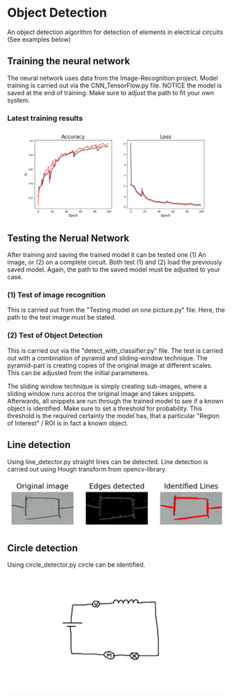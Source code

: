 # Object Detection

An object detection algorithm for detection of elements in electrical circuits (See examples below)

## Training the neural network
The neural network uses data from the Image-Recognition project.
Model training is carried out via the CNN_TensorFlow.py file. NOTICE the model is saved at the end of training. Make sure to adjust the path to fit your own system.

### Latest training results
![alt text](https://github.com/lmschwenger/Object-Detection/blob/main/Plots/Latest%20performance.png?raw=true)
## Testing the Nerual Network

After training and saving the trained model it can be tested one (1) An image, or (2) on a complete circuit.
Both test (1) and (2) load the previously saved model. Again, the path to the saved model must be adjusted to your case.

### (1) Test of image recognition
This is carried out from the "Testing model on one picture.py" file. Here, the path to the test image must be stated.

### (2) Test of Object Detection
This is carried out via the "detect_with_classifier.py" file.
The test is carried out with a combination of pyramid and sliding-window technique. The pyramid-part is creating copies of the original image at different scales. This can be adjusted from the initial parameteres.

The sliding window technique is simply creating sub-images, where a sliding window runs accros the original image and takes snippets. Afterwards, all snippets are run through the trained model to see if a known object is identified. Make sure to set a threshold for probability. This threshold is the required certainty the model has, that a particular "Region of Interest" / ROI is in fact a known object.

## Line detection
Using line_detector.py straight lines can be detected.
Line detection is carried out using Hough transform from opencv-library.

![alt text](https://github.com/lmschwenger/Object-Detection/blob/main/Plots/Line%20Detection.png?raw=true)

## Circle detection
Using circle_detector.py circle can be identified.
![alt text](https://github.com/lmschwenger/Object-Detection/blob/main/Plots/Circle%20Detection.png?raw=true)
